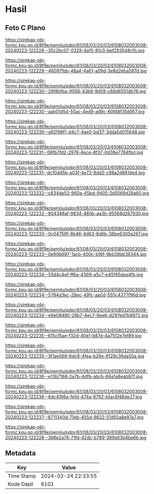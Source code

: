 # Hasil

## Foto C Plano

https://sirekap-obj-formc.kpu.go.id/8f9e/pemilu/pdpr/61/08/03/20/03/6108032003008-20240223-122228--35c2bc07-0329-4af5-81c0-bef293548cfb.jpg

https://sirekap-obj-formc.kpu.go.id/8f9e/pemilu/pdpr/61/08/03/20/03/6108032003008-20240223-122229--46097fbb-48a4-4a61-a09d-3e8d2eba587d.jpg

https://sirekap-obj-formc.kpu.go.id/8f9e/pemilu/pdpr/61/08/03/20/03/6108032003008-20240223-122230--29f8bfba-9568-43b8-9d59-c68d6551db76.jpg

https://sirekap-obj-formc.kpu.go.id/8f9e/pemilu/pdpr/61/08/03/20/03/6108032003008-20240223-122230--aab01d54-55ac-4ed9-ad9c-60f48f35d957.jpg

https://sirekap-obj-formc.kpu.go.id/8f9e/pemilu/pdpr/61/08/03/20/03/6108032003008-20240223-122230--a92f98f1-d4c7-4ae0-bd37-3dda5d015648.jpg

https://sirekap-obj-formc.kpu.go.id/8f9e/pemilu/pdpr/61/08/03/20/03/6108032003008-20240223-122231--06fb7fd2-2978-4ece-8f37-0d38e7784fbd.jpg

https://sirekap-obj-formc.kpu.go.id/8f9e/pemilu/pdpr/61/08/03/20/03/6108032003008-20240223-122231--dc10d45b-a03f-4e72-8dd2-c98a2d861ded.jpg

https://sirekap-obj-formc.kpu.go.id/8f9e/pemilu/pdpr/61/08/03/20/03/6108032003008-20240223-122232--c834da53-960a-45bd-9405-2d5566d28a60.jpg

https://sirekap-obj-formc.kpu.go.id/8f9e/pemilu/pdpr/61/08/03/20/03/6108032003008-20240223-122232--904348af-9834-480b-aa3b-95568d267930.jpg

https://sirekap-obj-formc.kpu.go.id/8f9e/pemilu/pdpr/61/08/03/20/03/6108032003008-20240223-122233--0c04759f-8b46-4d63-8d6b-38be6300a267.jpg

https://sirekap-obj-formc.kpu.go.id/8f9e/pemilu/pdpr/61/08/03/20/03/6108032003008-20240223-122233--0e90b697-1acb-400c-b16f-9bb38bb38344.jpg

https://sirekap-obj-formc.kpu.go.id/8f9e/pemilu/pdpr/61/08/03/20/03/6108032003008-20240223-122234--55d4c4ef-ff6a-4369-a5c7-e45f85dea4fb.jpg

https://sirekap-obj-formc.kpu.go.id/8f9e/pemilu/pdpr/61/08/03/20/03/6108032003008-20240223-122234--5784d3ec-28ec-49fc-aa0d-555c4377f96d.jpg

https://sirekap-obj-formc.kpu.go.id/8f9e/pemilu/pdpr/61/08/03/20/03/6108032003008-20240223-122234--e9e08480-28b7-4ec7-9ee6-d297ed7b8972.jpg

https://sirekap-obj-formc.kpu.go.id/8f9e/pemilu/pdpr/61/08/03/20/03/6108032003008-20240223-122235--615c15ae-f32d-40e1-b87d-4a7512e7ef89.jpg

https://sirekap-obj-formc.kpu.go.id/8f9e/pemilu/pdpr/61/08/03/20/03/6108032003008-20240223-122235--3f1ae569-6dc8-4fea-b26e-9129c36da50a.jpg

https://sirekap-obj-formc.kpu.go.id/8f9e/pemilu/pdpr/61/08/03/20/03/6108032003008-20240223-122236--e13b7168-2a7b-4dfb-abcb-84e1a8eab87f.jpg

https://sirekap-obj-formc.kpu.go.id/8f9e/pemilu/pdpr/61/08/03/20/03/6108032003008-20240223-122236--6dc4166a-fe1d-474a-8792-bfac6f48de27.jpg

https://sirekap-obj-formc.kpu.go.id/8f9e/pemilu/pdpr/61/08/03/20/03/6108032003008-20240223-122237--8711340d-71eb-455d-8622-51d55a8e97a7.jpg

https://sirekap-obj-formc.kpu.go.id/8f9e/pemilu/pdpr/61/08/03/20/03/6108032003008-20240223-122228--398e2a76-71fd-42dc-b789-389a03b4be6b.jpg


## Metadata

| Key        | Value               |
| ---------- | ------------------- |
| Time Stamp | 2024-02-24 22:33:55 |
| Kode Dapil | 6101                |



